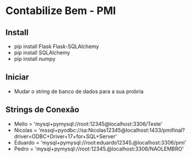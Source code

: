 # Contabilize Bem - PMI

## Install

- pip install Flask Flask-SQLAlchemy
- pip install SQLAlchemy
- pip install numpy

## Iniciar

- Mudar o string de banco de dados para a sua probria

## Strings de Conexão
- Mello = 'mysql+pymysql://root:12345@localhost:3306/Teste'
- Nicolas = 'mssql+pyodbc://sa:Nicolas12345@localhost:1433/pmifinal?driver=ODBC+Driver+17+for+SQL+Server'
- Eduardo = 'mysql+pymysql://root:eduardo12345.@localhost:3306/pmi'
- Pedro = 'mysql+pymysql://root:12345.@localhost:3306/NAOLEMBRO'